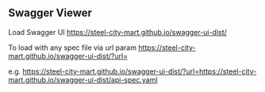 ## Swagger Viewer


Load Swagger UI
https://steel-city-mart.github.io/swagger-ui-dist/

To load with any spec file via url param
https://steel-city-mart.github.io/swagger-ui-dist/?url=

e.g. https://steel-city-mart.github.io/swagger-ui-dist/?url=https://steel-city-mart.github.io/swagger-ui-dist/api-spec.yaml
